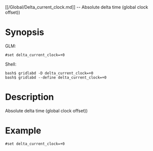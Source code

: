 [[/Global/Delta_current_clock.md]] -- Absolute delta time (global clock offset))

# Synopsis
GLM:
~~~
#set delta_current_clock=+0
~~~
Shell:
~~~
bash$ gridlabd -D delta_current_clock=+0
bash$ gridlabd --define delta_current_clock=+0
~~~

# Description

Absolute delta time (global clock offset))

# Example

~~~
#set delta_current_clock=+0
~~~
